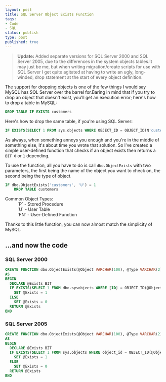 ```yaml
---
layout: post
title: SQL Server Object Exists Function
tags:
- Code
- SQL
status: publish
type: post
published: true
---
```

> **Update:** Added separate versions for SQL Server 2000 and SQL Server 2005, due to the differences in the system objects tables.It may just be me, but when writing migration/create scripts for use with SQL Server I get quite agitated at having to write an ugly, long-winded, drop statement at the start of every object definition.

The support for dropping objects is one of the few things I would say MySQL has SQL Server over the barrel for.Baring in mind that if you try to drop an object that doesn't exist, you'll get an execution error; here's how to drop a table in MySQL:

``` sql
DROP TABLE IF EXISTS customers
```

Here's how to drop the same table, if you're using SQL Server:

``` sql
IF EXISTS(SELECT 1 FROM sys.objects WHERE OBJECT_ID = OBJECT_ID(N'customers') AND type = (N'U'))    DROP TABLE customers
```

<!-- more -->

As always, when something annoys you enough and you're in the middle of something else, it's about time you wrote that solution. So I've created a simple user-defined function that checks if an object exists then returns a `BIT 0` or `1` depending.

To use the function, all you have to do is call `dbo.ObjectExists` with two parameters, the first being the name of the object you want to check on, the second being the type of object.

``` sql
IF dbo.ObjectExists('customers', 'U') = 1
    DROP TABLE customers
```

<dl>
  <dt>Common Object Types:</dt>
  <dd>`P` - Stored Procedure</dd>
  <dd>`U` - User Table</dd>
  <dd>`FN` - User-Defined Function</dd>
</dl>

Thanks to this little function, you can now almost match the simplicity of MySQL.

## ...and now the code

### SQL Server 2000

``` sql
CREATE FUNCTION dbo.ObjectExists(@Object VARCHAR(100), @Type VARCHAR(2)) RETURNS BIT
AS
BEGIN
  DECLARE @Exists BIT
  IF EXISTS(SELECT 1 FROM dbo.sysobjects WHERE [ID] = OBJECT_ID(@Object) AND type = (@Type))
    SET @Exists = 1
  ELSE
    SET @Exists = 0
  RETURN @Exists
END
```

### SQL Server 2005

``` sql
CREATE FUNCTION dbo.ObjectExists(@Object VARCHAR(100), @Type VARCHAR(2)) RETURNS BIT
AS
BEGIN
  DECLARE @Exists BIT
  IF EXISTS(SELECT 1 FROM sys.objects WHERE object_id = OBJECT_ID(@Object) AND type = (@Type))
    SET @Exists = 1
  ELSE
    SET @Exists = 0
  RETURN @Exists
END
```
